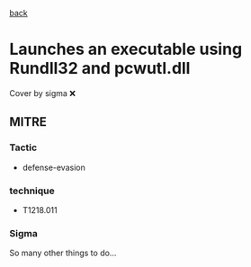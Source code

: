 [back](../index.md)
# Launches an executable using Rundll32 and pcwutl.dll
Cover by sigma :x: 

## MITRE
### Tactic
  - defense-evasion

### technique
  - T1218.011

### Sigma

 So many other things to do...